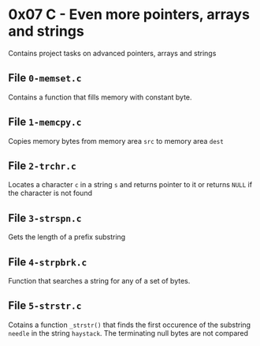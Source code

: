 # 0x07 C - Even more pointers, arrays and strings
Contains project tasks on advanced pointers, arrays and strings

## File `0-memset.c`
Contains a function that fills memory with constant byte.

## File `1-memcpy.c`
Copies memory bytes from memory area `src` to memory area `dest`

## File `2-trchr.c`
Locates a character `c` in a string `s` and returns pointer to it or returns `NULL` if the character is not found

## File `3-strspn.c`
Gets the length of a prefix substring

## File `4-strpbrk.c`
Function that searches a string for any of a set of bytes.

## File `5-strstr.c`
Cotains a function `_strstr()` that finds the first occurence of the substring `needle` in the string `haystack`. The terminating null bytes are not compared
